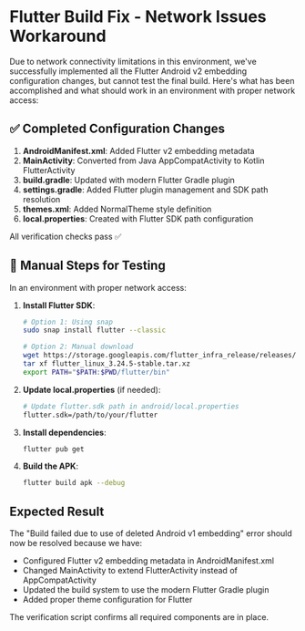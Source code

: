 # Flutter Build Fix - Network Issues Workaround

Due to network connectivity limitations in this environment, we've successfully implemented all the Flutter Android v2 embedding configuration changes, but cannot test the final build. Here's what has been accomplished and what should work in an environment with proper network access:

## ✅ Completed Configuration Changes

1. **AndroidManifest.xml**: Added Flutter v2 embedding metadata
2. **MainActivity**: Converted from Java AppCompatActivity to Kotlin FlutterActivity  
3. **build.gradle**: Updated with modern Flutter Gradle plugin
4. **settings.gradle**: Added Flutter plugin management and SDK path resolution
5. **themes.xml**: Added NormalTheme style definition
6. **local.properties**: Created with Flutter SDK path configuration

All verification checks pass ✅

## 🔧 Manual Steps for Testing

In an environment with proper network access:

1. **Install Flutter SDK**:
   ```bash
   # Option 1: Using snap
   sudo snap install flutter --classic
   
   # Option 2: Manual download
   wget https://storage.googleapis.com/flutter_infra_release/releases/stable/linux/flutter_linux_3.24.5-stable.tar.xz
   tar xf flutter_linux_3.24.5-stable.tar.xz
   export PATH="$PATH:$PWD/flutter/bin"
   ```

2. **Update local.properties** (if needed):
   ```bash
   # Update flutter.sdk path in android/local.properties
   flutter.sdk=/path/to/your/flutter
   ```

3. **Install dependencies**:
   ```bash
   flutter pub get
   ```

4. **Build the APK**:
   ```bash
   flutter build apk --debug
   ```

## Expected Result

The "Build failed due to use of deleted Android v1 embedding" error should now be resolved because we have:
- Configured Flutter v2 embedding metadata in AndroidManifest.xml
- Changed MainActivity to extend FlutterActivity instead of AppCompatActivity
- Updated the build system to use the modern Flutter Gradle plugin
- Added proper theme configuration for Flutter

The verification script confirms all required components are in place.